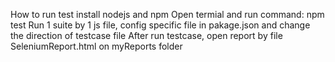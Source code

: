 How to run test
install nodejs and npm
Open termial and run command: npm test
Run 1 suite by 1 js file, config specific file in pakage.json and change the direction of testcase file
After run testcase, open report by file SeleniumReport.html on myReports folder
